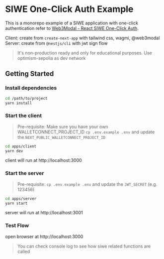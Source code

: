 # SIWE One-Click Auth Example

This is a monorepo example of a SIWE application with one-click authentication refer to
[Web3Modal - React SIWE One-Click Auth](https://docs.walletconnect.com/appkit/react/core/siwe).

Client: create from `create-next-app` with tailwind css, wagmi, @web3modal
Server: create from `@nestjs/cli` with jwt sign flow



> It's non-production ready and only for educational purposes.
> Use optimism-sepolia as dev network




## Getting Started

### Install dependencies

```bash
cd /path/to/project
yarn install
```

### Start the client

> Pre-requisite: Make sure you have your own WALLETCONNECT_PROJECT_ID
> `cp .env.example .env` and update the `NEXT_PUBLIC_WALLETCONNECT_PROJECT_ID`

```bash
cd apps/client
yarn dev
```

client will run at http://localhost:3000

### Start the server

> Pre-requisite: 
> `cp .env.example .env` and update the `JWT_SECRET` (e.g. 123456)


```bash
cd apps/server
yarn start
```

server will run at http://localhost:3001




### Test Flow

open browser at http://localhost:3000 

> You can check console log to see how siwe related functions are called